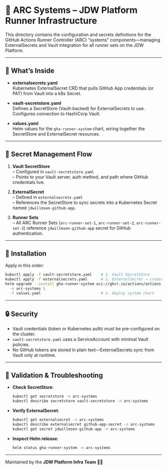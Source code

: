 # 🔧 ARC Systems – JDW Platform Runner Infrastructure

This directory contains the configuration and secrets definitions for the GitHub Actions Runner Controller (ARC) “systems” components—managing ExternalSecrets and Vault integration for all runner sets on the JDW Platform.

---

## 📁 What’s Inside

- **externalsecrets.yaml**  
  Kubernetes ExternalSecret CRD that pulls GitHub App credentials (or PAT) from Vault into a k8s Secret.

- **vault-secretstore.yaml**  
  Defines a SecretStore (Vault-backed) for ExternalSecrets to use. Configures connection to HashiCorp Vault.

- **values.yaml**  
  Helm values for the `gha-runner-system` chart, wiring together the SecretStore and ExternalSecret resources.

---

## 🔑 Secret Management Flow

1. **Vault SecretStore**  
   – Configured in `vault-secretstore.yaml`  
   – Points to your Vault server, auth method, and path where GitHub credentials live.

2. **ExternalSecret**  
   – Defined in `externalsecrets.yaml`  
   – References the SecretStore to sync secrets into a Kubernetes Secret named `jdwillmsen-github-app`.

3. **Runner Sets**  
   – All ARC Runner Sets (`arc-runner-set-1`, `arc-runner-set-2`, `arc-runner-set-3`) reference `jdwillmsen-github-app` secret for GitHub authentication.

---

## 🚀 Installation

Apply in this order:

```bash
kubectl apply -f vault-secretstore.yaml    # 1. Vault SecretStore
kubectl apply -f externalsecrets.yaml      # 2. ExternalSecret → creates k8s Secret
helm upgrade --install gha-runner-system oci://ghcr.io/actions/actions-runner-controller-charts/gha-runner-system \
  -n arc-systems \
  -f values.yaml                           # 3. Deploy system chart
```

---

## 🔒 Security

- Vault credentials (token or Kubernetes auth) must be pre-configured on the cluster.
- `vault-secretstore.yaml` uses a ServiceAccount with minimal Vault policies.
- No GitHub tokens are stored in plain text—ExternalSecrets sync from Vault only at runtime.

---

## 🧪 Validation & Troubleshooting

- **Check SecretStore**:
  ```bash
  kubectl get secretstore -n arc-systems
  kubectl describe secretstore vault-secretstore -n arc-systems
  ```

- **Verify ExternalSecret**:
  ```bash
  kubectl get externalsecret -n arc-systems
  kubectl describe externalsecret github-app-secret -n arc-systems
  kubectl get secret jdwillmsen-github-app -n arc-systems
  ```

- **Inspect Helm release**:
  ```bash
  helm status gha-runner-system -n arc-systems
  ```

---

Maintained by the **JDW Platform Infra Team** 🚧🔐  
